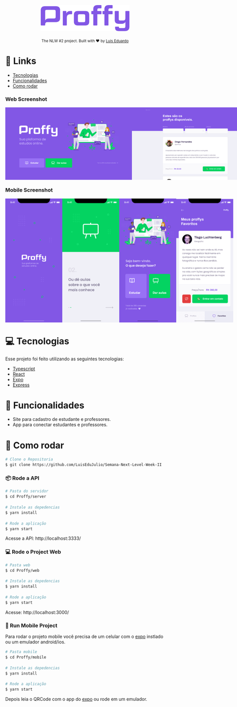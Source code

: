 <p align="center">
   <img src="./.github/logo.png" alt="Proffy" width="280"/>
</p>
<div align="center">
  <sub>The NLW #2 project. Built with ❤︎ by
    <a href="https://github.com/LuisEduJulio">Luis Eduardo</a>
  </sub>
</div>

# :pushpin: Links

- [Tecnologias](#computer-tecnologias)
- [Funcionalidades](#rocket-funcionalidades)
- [Como rodar](#construction_worker-como-rodar)

### Web Screenshot

<div style="display: flex; flex-direction: 'row'; align-items: 'center';">
   <img src="./.github/web-landing.png" width="400px">
   <img src="./.github/web-list.png" width="400px">
</div>

### Mobile Screenshot

<div style="display: flex; flex-direction: 'row';">
   <img src="./.github/mobile-splash.png" width="180">
   <img src="./.github/mobile-onboarding.png" width="180">
   <img src="./.github/mobile-home.png" width="180">
   <img src="./.github/mobile-favoritos.png" width="180">
</div>

# :computer: Tecnologias

Esse projeto foi feito utilizando as seguintes tecnologias:

- [Typescript](https://www.typescriptlang.org/)
- [React](https://reactjs.org/)
- [Expo](https://expo.io/)
- [Express](https://expressjs.com/)

# :rocket: Funcionalidades

- Site para cadastro de estudante e professores.
- App para conectar estudantes e professores.

# :construction_worker: Como rodar

```bash
# Clone o Repositoria
$ git clone https://github.com/LuisEduJulio/Semana-Next-Level-Week-II
```

### 📦 Rode a API

```bash
# Pasta do servidor
$ cd Proffy/server

# Instale as depedencias
$ yarn install

# Rode a aplicação
$ yarn start
```

Acesse a API: http://localhost:3333/

### 💻 Rode o Project Web

```bash
# Pasta web
$ cd Proffy/web

# Instale as depedencias
$ yarn install

# Rode a aplicação
$ yarn start
```

Acesse: http://localhost:3000/

### 📱 Run Mobile Project

Para rodar o projeto mobile você precisa de um celular com o [expo](https://play.google.com/store/apps/details?id=host.exp.exponent) instlado ou um emulador android/ios.

```bash
# Pasta mobile
$ cd Proffy/mobile

# Instale as depedencias
$ yarn install

# Rode a aplicação
$ yarn start
```

Depois leia o QRCode com o app do [expo](https://play.google.com/store/apps/details?id=host.exp.exponent) ou rode em um emulador.